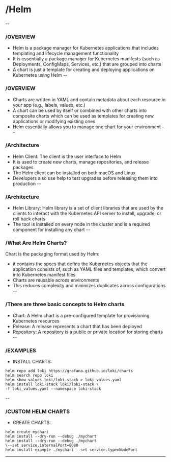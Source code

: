 # /Helm
--
### /OVERVIEW
* Helm is a package manager for Kubernetes applications that includes templating and lifecycle management functionality <!-- .element: class="fragment fade-up" -->
* It is essentially a package manager for Kubernetes manifests (such as Deployments, ConfigMaps, Services, etc.) that are grouped into charts <!-- .element: class="fragment fade-up" -->
* A chart is just a template for creating and deploying applications on Kubernetes using Helm <!-- .element: class="fragment fade-up" -->
--
### /OVERVIEW
* Charts are written in YAML and contain metadata about each resource in your app (e.g., labels, values, etc.) <!-- .element: class="fragment fade-up" -->
* A chart can be used by itself or combined with other charts into composite charts which can be used as templates for creating new applications or modifying existing ones <!-- .element: class="fragment fade-up" -->
* Helm essentially allows you to manage one chart for your environment <!-- .element: class="fragment fade-up" -->
--
### /Architecture
* Helm Client: The client is the user interface to Helm <!-- .element: class="fragment fade-up" -->
* It is used to create new charts, manage repositories, and release packages <!-- .element: class="fragment fade-up" -->
* The Helm client can be installed on both macOS and Linux <!-- .element: class="fragment fade-up" -->
* Developers also use help to test upgrades before releasing them into production <!-- .element: class="fragment fade-up" -->
--
### /Architecture
* Helm Library: Helm library is a set of client libraries that are used by the clients to interact with the Kubernetes API server to install, upgrade, or roll back charts <!-- .element: class="fragment fade-up" -->
* The tool is installed on every node in the cluster and is a required component for installing any chart <!-- .element: class="fragment fade-up" -->
--
### /What Are Helm Charts?
Chart is the packaging format used by Helm: <!-- .element: class="fragment fade-up" -->
 * it contains the specs that define the Kubernetes objects that the application consists of, such as YAML files and templates, which convert into Kubernetes manifest files <!-- .element: class="fragment fade-up" -->
 * Charts are reusable across environments <!-- .element: class="fragment fade-up" -->
 * This reduces complexity and minimizes duplicates across configurations <!-- .element: class="fragment fade-up" -->
--
### /There are three basic concepts to Helm charts
* Chart: A Helm chart is a pre-configured template for provisioning Kubernetes resources <!-- .element: class="fragment fade-up" -->
* Release: A release represents a chart that has been deployed <!-- .element: class="fragment fade-up" -->
* Repository: A repository is a public or private location for storing charts <!-- .element: class="fragment fade-up" -->
--
### /EXAMPLES
* INSTALL CHARTS:

```
helm repo add loki https://grafana.github.io/loki/charts
helm search repo loki
helm show values loki/loki-stack > loki_values.yaml
helm install loki-stack loki/loki-stack \
-f loki_values.yaml --namespace loki-stack
```
<!-- .element: class="fragment fade-up" -->
--
### /CUSTOM HELM CHARTS
* CREATE CHARTS:

```
helm create mychart
helm install --dry-run --debug ./mychart
helm install --dry-run --debug ./mychart
\--set service.internalPort=8080
helm install example ./mychart --set service.type=NodePort
```
<!-- .element: class="fragment fade-up" -->
---